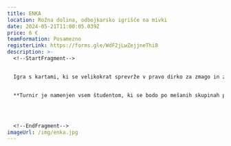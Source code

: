 ```yaml
---
title: ENKA
location: Rožna dolina, odbojkarsko igrišče na mivki
date: 2024-05-21T11:00:05.039Z
price: 6 €
teamFormation: Posamezno
registerLink: https://forms.gle/WdF2jLwZejjneThi8
description: >-
  <!--StartFragment-->


  Igra s kartami, ki se velikokrat sprevrže v pravo dirko za zmago in za seboj zaradi 'nasilnega' prehitevanja, velikokrat pušča modrice, je več kot primerna za Majske igre.  Igra se v več skupinah hkrati. Za eno mizo bo predvidoma šest igralcev (odvisno od števila prijavljenih). Na vsaki mizi bodo pravila, ki bodo enotna za vse. Vse mize bodo z igro začele istočasno. Po končani igri si bodo tekmovalci sami zapisali rezultat. Igra bo potekala tako, da se naprej uvrsti tisti, ki ima najmanj točk. V finalu zmaga oseba, ki nabere najmanj točk. Karte so različnih vrednosti, zato je dobro, da se najprej znebite tistih, ki imajo višje vrednosti. Oštevilčene karte so vredne tako, kot kaže številka; karta 0 je vredna 10 točk; karte stop, vzemi 2, obrnjena smer in menjava barve so vredne 30 točk; karta vzemi 4 je vredna 50 točk; karta vzemi  5 pa je vredna 100 točk.


  **Turnir je namenjen vsem študentom, ki se bodo po mešanih skupinah pomerili med sabo. Če tekmujete v okviru študentskega doma, boste za 1. mesto domu prinesli 8 točk, za 2. mesto 6 točk in 3. mesto 4 točke.**




  <!--EndFragment-->
imageUrl: /img/enka.jpg
---
```

